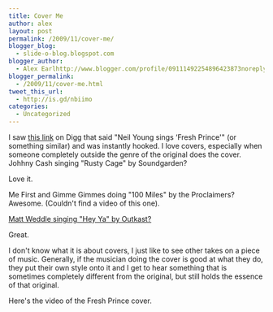 ```yaml
---
title: Cover Me
author: alex
layout: post
permalink: /2009/11/cover-me/
blogger_blog:
  - slide-o-blog.blogspot.com
blogger_author:
  - Alex Earlhttp://www.blogger.com/profile/09111492254896423873noreply@blogger.com
blogger_permalink:
  - /2009/11/cover-me.html
tweet_this_url:
  - http://is.gd/nbiimo
categories:
  - Uncategorized
---
```

I saw [this link][1] on Digg that said "Neil Young sings &#8216;Fresh Prince'" (or something similar) and was instantly hooked. I love covers, especially when someone completely outside the genre of the original does the cover. Johhny Cash singing "Rusty Cage" by Soundgarden? 

  
  
  
Love it.   
  
Me First and Gimme Gimmes doing "100 Miles" by the Proclaimers? Awesome. (Couldn't find a video of this one).  
  
  
[Matt Weddle singing "Hey Ya" by Outkast?  
][2]  
  
  
  
Great.  
  
  
I don't know what it is about covers, I just like to see other takes on a piece of music. Generally, if the musician doing the cover is good at what they do, they put their own style onto it and I get to hear something that is sometimes completely different from the original, but still holds the essence of that original.

Here's the video of the Fresh Prince cover.  




 [1]: http://www.thrfeed.com/2009/11/neil-young-sings-fresh-prince-theme-song-video.html
 [2]: http://www.youtube.com/watch?v=8-8nkkOA_AM